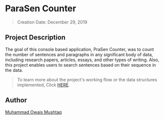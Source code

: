 # ParaSen Counter
> Creation Date: December 29, 2019
## Project Description 
The goal of this console based application, PraSen Counter, was to count the number of sentences and paragraphs in any significant body of data, including research papers, articles, essays, and other types of writing. Also, this project enables users to search sentences based on their sequence in the data.
> To learn more about the project's working flow or the data structures implemented, Click [HERE](https://github.com/muhammadowaismushtaq/ParaSen-Counter/blob/536515f8c98d3dd7bdf48a8bb1ad7b99f0dde04d/Project%20Report.pdf).

## Author
[Muhammad Owais Mushtaq](https://github.com/muhammadowaismushtaq)

